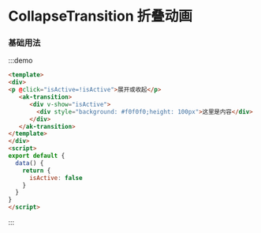 # CollapseTransition 折叠动画

### 基础用法

:::demo 
```html
<template>
<div>
<p @click="isActive=!isActive">展开或收起</p>
   <ak-transition>
      <div v-show="isActive">
        <div style="background: #f0f0f0;height: 100px">这里是内容</div>
      </div>
   </ak-transition>
</template>
</div>
<script>
export default {
  data() {
    return {
      isActive: false
    }
  }
}
</script>
```
:::
